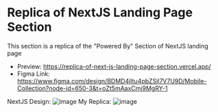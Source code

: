 # Replica of NextJS Landing Page Section
 This section is a replica of the "Powered By" Section of NextJS landing page

- Preview: https://replica-of-next-js-landing-page-section.vercel.app/
- Figma Link: https://www.figma.com/design/BDMD4jItu4pbZSjl7V7U9D/Mobile-Collection?node-id=650-3&t=oZt5mAaxCmj9MgRY-1


NextJS Design:
![image](https://github.com/user-attachments/assets/65e99494-b45d-452a-981a-c3593def726c)
My Replica:
![image](https://github.com/user-attachments/assets/cf80fbd2-dbe3-4fa2-b52c-842c8bc52deb)

